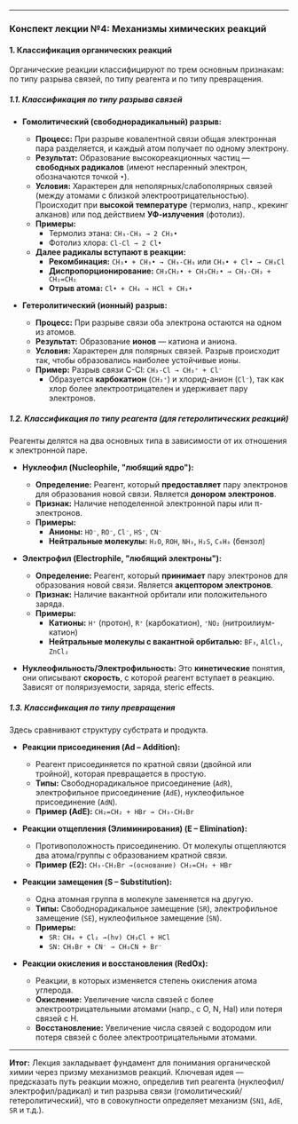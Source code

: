 
---

### **Конспект лекции №4: Механизмы химических реакций**

#### **1. Классификация органических реакций**

Органические реакции классифицируют по трем основным признакам: по типу разрыва связей, по типу реагента и по типу превращения.

##### **1.1. Классификация по типу разрыва связей**

*   **Гомолитический (свободнорадикальный) разрыв:**
    *   **Процесс:** При разрыве ковалентной связи общая электронная пара разделяется, и каждый атом получает по одному электрону.
    *   **Результат:** Образование высокореакционных частиц — **свободных радикалов** (имеют неспаренный электрон, обозначаются точкой `•`).
    *   **Условия:** Характерен для неполярных/слабополярных связей (между атомами с близкой электроотрицательностью). Происходит при **высокой температуре** (термолиз, напр., крекинг алканов) или под действием **УФ-излучения** (фотолиз).
    *   **Примеры:**
        *   Термолиз этана: `CH₃-CH₃ → 2 CH₃•`
        *   Фотолиз хлора: `Cl-Cl → 2 Cl•`
    *   **Далее радикалы вступают в реакции:**
        *   **Рекомбинация:** `CH₃• + CH₃• → CH₃-CH₃` или `CH₃• + Cl• → CH₃Cl`
        *   **Диспропорционирование:** `CH₃CH₂• + CH₃CH₂• → CH₃-CH₃ + CH₂=CH₂`
        *   **Отрыв атома:** `Cl• + CH₄ → HCl + CH₃•`

*   **Гетеролитический (ионный) разрыв:**
    *   **Процесс:** При разрыве связи оба электрона остаются на одном из атомов.
    *   **Результат:** Образование **ионов** — катиона и аниона.
    *   **Условия:** Характерен для полярных связей. Разрыв происходит так, чтобы образовались наиболее устойчивые ионы.
    *   **Пример:** Разрыв связи C-Cl: `CH₃-Cl → CH₃⁺ + Cl⁻`
        *   Образуется **карбокатион** (`CH₃⁺`) и хлорид-анион (`Cl⁻`), так как хлор более электроотрицателен и удерживает пару электронов.

##### **1.2. Классификация по типу реагента (для гетеролитических реакций)**

Реагенты делятся на два основных типа в зависимости от их отношения к электронной паре.

*   **Нуклеофил (Nucleophile, "любящий ядро"):**
    *   **Определение:** Реагент, который **предоставляет** пару электронов для образования новой связи. Является **донором электронов**.
    *   **Признак:** Наличие неподеленной электронной пары или π-электронов.
    *   **Примеры:**
        *   **Анионы:** `HO⁻`, `RO⁻`, `Cl⁻`, `HS⁻`, `CN⁻`
        *   **Нейтральные молекулы:** `H₂O`, `ROH`, `NH₃`, `H₂S`, `C₆H₆` (бензол)

*   **Электрофил (Electrophile, "любящий электроны"):**
    *   **Определение:** Реагент, который **принимает** пару электронов для образования новой связи. Является **акцептором электронов**.
    *   **Признак:** Наличие вакантной орбитали или положительного заряда.
    *   **Примеры:**
        *   **Катионы:** `H⁺` (протон), `R⁺` (карбокатион), `⁺NO₂` (нитроилиум-катион)
        *   **Нейтральные молекулы с вакантной орбиталью:** `BF₃`, `AlCl₃`, `ZnCl₂`

*   **Нуклеофильность/Электрофильность:** Это **кинетические** понятия, они описывают **скорость**, с которой реагент вступает в реакцию. Зависят от поляризуемости, заряда, steric effects.

##### **1.3. Классификация по типу превращения**

Здесь сравнивают структуру субстрата и продукта.

*   **Реакции присоединения (Ad – Addition):**
    *   Реагент присоединяется по кратной связи (двойной или тройной), которая превращается в простую.
    *   **Типы:** Свободнорадикальное присоединение (`AdR`), электрофильное присоединение (`AdE`), нуклеофильное присоединение (`AdN`).
    *   **Пример (AdE):** `CH₂=CH₂ + HBr → CH₃-CH₂Br`

*   **Реакции отщепления (Элиминирования) (E – Elimination):**
    *   Противоположность присоединению. От молекулы отщепляются два атома/группы с образованием кратной связи.
    *   **Пример (E2):** `CH₃-CH₂Br →(основание) CH₂=CH₂ + HBr`

*   **Реакции замещения (S – Substitution):**
    *   Одна атомная группа в молекуле заменяется на другую.
    *   **Типы:** Свободнорадикальное замещение (`SR`), электрофильное замещение (`SE`), нуклеофильное замещение (`SN`).
    *   **Примеры:**
        *   `SR:` `CH₄ + Cl₂ →(hv) CH₃Cl + HCl`
        *   `SN:` `CH₃Br + CN⁻ → CH₃CN + Br⁻`

*   **Реакции окисления и восстановления (RedOx):**
    *   Реакции, в которых изменяется степень окисления атома углерода.
    *   **Окисление:** Увеличение числа связей с более электроотрицательными атомами (напр., с O, N, Hal) или потеря связей с H.
    *   **Восстановление:** Увеличение числа связей с водородом или потеря связей с более электроотрицательными атомами.

---

**Итог:** Лекция закладывает фундамент для понимания органической химии через призму механизмов реакций. Ключевая идея — предсказать путь реакции можно, определив тип реагента (нуклеофил/электрофил/радикал) и тип разрыва связи (гомолитический/гетеролитический), что в совокупности определяет механизм (`SN1`, `AdE`, `SR` и т.д.).
